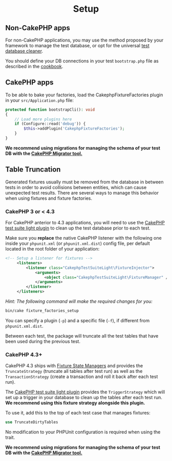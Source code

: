 <h1 align="center">Setup</h1>

## Non-CakePHP apps
For non-CakePHP applications, you may use the method proposed by your framework
to manage the test database, or opt for the universal
[test database cleaner](https://github.com/vierge-noire/test-database-cleaner).

You should define your DB connections in your test `bootstrap.php` file as described
in the [cookbook](https://book.cakephp.org/4/en/orm/database-basics.html#configuration).

## CakePHP apps

To be able to bake your factories,
load the CakephpFixtureFactories plugin in your `src/Application.php` file:
```php
protected function bootstrapCli(): void
{
    // Load more plugins here
    if (Configure::read('debug')) {
        $this->addPlugin('CakephpFixtureFactories');
    }
}
```

**We recommend using migrations for managing the schema of your test DB with the [CakePHP Migrator tool.](https://book.cakephp.org/migrations/2/en/index.html#using-migrations-for-tests)**

## Table Truncation

Generated fixtures usually must be removed from the database in between tests in order to avoid collisions between entities, which can cause unexpected test results.
There are several ways to manage this behavior when using fixtures and fixture factories.

### CakePHP 3 or < 4.3
For CakePHP anterior to 4.3 applications, you will need to use the [CakePHP test suite light plugin](https://github.com/vierge-noire/cakephp-test-suite-light#cakephp-test-suite-light)
to clean up the test database prior to each test.

Make sure you **replace** the native CakePHP listener with the following one inside your `phpunit.xml` (or `phpunit.xml.dist`) config file,
per default located in the root folder of your application:

```xml
<!-- Setup a listener for fixtures -->
     <listeners>
         <listener class="CakephpTestSuiteLight\FixtureInjector">
             <arguments>
                 <object class="CakephpTestSuiteLight\FixtureManager" />
             </arguments>
         </listener>
     </listeners>
``` 

*Hint: The following command will make the required changes for you:*

```css
bin/cake fixture_factories_setup
```

You can specify a plugin (`-p`) and a specific file (`-f`), if different from `phpunit.xml.dist`.

Between each test, the package will truncate all the test tables that have been used during the previous test.

### CakePHP 4.3+
CakePHP 4.3 ships with [Fixture State Managers](https://book.cakephp.org/4/en/development/testing.html#fixture-state-managers) and provides the `TruncateStrategy`
(truncate all tables after test run) as well as the `TransactionStrategy` (create a transaction and roll it back after each test run).

The [CakePHP test suite light plugin](https://github.com/vierge-noire/cakephp-test-suite-light#cakephp-test-suite-light) provides the `TriggerStrategy` 
which will set up a trigger in your database to clean up the tables after each test run. **We recommend using this fixture strategy alongside this plugin.**

To use it, add this to the top of each test case that manages fixtures:
```php
use TruncateDirtyTables
``` 

No modification to your PHPUnit configuration is required when using the trait.

**We recommend using migrations for managing the schema of your test DB with the [CakePHP Migrator tool.](https://book.cakephp.org/migrations/2/en/index.html#using-migrations-for-tests)**



